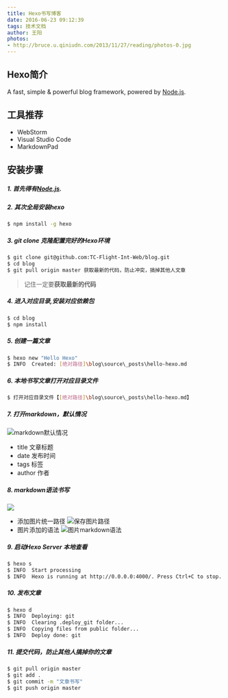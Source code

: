 ```yaml
---
title: Hexo书写博客
date: 2016-06-23 09:12:39
tags: 技术文档
author: 王阳
photos:
- http://bruce.u.qiniudn.com/2013/11/27/reading/photos-0.jpg
---
```

## Hexo简介
A fast, simple & powerful blog framework, powered by [Node.js](http://nodejs.org).

## 工具推荐
- WebStorm
- Visual Studio Code
- MarkdownPad

## 安装步骤
##### 1. 首先得有[Node.js](http://nodejs.org).

##### 2. 其次全局安装hexo
``` bash
$ npm install -g hexo
```

##### 3. git clone 克隆配置完好的Hexo环境
``` bash
$ git clone git@github.com:TC-Flight-Int-Web/blog.git
$ cd blog
$ git pull origin master 获取最新的代码，防止冲突，搞掉其他人文章
```
> 记住一定要**获取最新的代码**


##### 4. 进入对应目录,安装对应依赖包
``` bash
$ cd blog
$ npm install
```

##### 5. 创建一篇文章
``` bash
$ hexo new "Hello Hexo"
$ INFO  Created: [绝对路径]\blog\source\_posts\hello-hexo.md
```

##### 6. 本地书写文章打开对应目录文件
``` bash
$ 打开对应目录文件【[绝对路径]\blog\source\_posts\hello-hexo.md】
```

##### 7. 打开markdown，默认情况
![markdown默认情况](/img/王阳/img1.png)
> 
  - title 文章标题
  - date 发布时间
  - tags 标签
  - author 作者
  
##### 8. markdown语法书写
![](/img/王阳/img2.png)
- 添加图片统一路径
    ![保存图片路径](/img/王阳/img3.png) 
- 图片添加的语法
    ![图片markdown语法](/img/王阳/img4.png)

##### 9. 启动Hexo Server 本地查看
``` bash
$ hexo s
$ INFO  Start processing
$ INFO  Hexo is running at http://0.0.0.0:4000/. Press Ctrl+C to stop.
```

##### 10. 发布文章
``` bash
$ hexo d
$ INFO  Deploying: git
$ INFO  Clearing .deploy_git folder...
$ INFO  Copying files from public folder...
$ INFO  Deploy done: git
```

##### 11. 提交代码，防止其他人搞掉你的文章
``` bash
$ git pull origin master
$ git add .
$ git commit -m "文章书写"
$ git push origin master
```